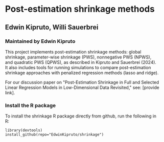 # Post-estimation shrinkage methods
## Edwin Kipruto, Willi Sauerbrei
### Maintained by Edwin Kipruto
This project implements post-estimation shrinkage methods: global shrinkage, parameter-wise shrinkage (PWS), nonnegative PWS (NPWS), and quadratic PWS (QPWS), as described in Kipruto and Sauerbrei (2024). It also includes tools for running simulations to compare post-estimation shrinkage approaches with penalized regression methods (lasso and ridge).

For our discussion paper on "Post-Estimation Shrinkage in Full and Selected Linear Regression Models in Low-Dimensional Data Revisited," see: [provide link].

### Install the R package

To install the shrinkage R package directly from github, run the
following in R: 

```{r}
library(devtools)
install_github(repo="EdwinKipruto/shrinkage")
```
